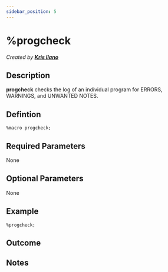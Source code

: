 ```yaml
---
sidebar_position: 5
---
```


# %progcheck

_Created by [**Kris Ilano**](mailto:kristoffer.ilano@emanatebiostats.com?subject=User%20Guide:%20progcheck)_

## Description

**progcheck** checks the log of an individual program for ERRORS, WARNINGS, and UNWANTED NOTES.

## Defintion

```sas
%macro progcheck;
```

## Required Parameters

None

## Optional Parameters

None

## Example

```sas
%progcheck;
```

## Outcome

## Notes
